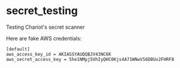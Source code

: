 # secret_testing
Testing Chariot's secret scanner

Here are fake AWS credentials:
```
[default]
aws_access_key_id = AKIASSYAUQQBJV43NC6K
aws_secret_access_key = 5he1NMpj5UhIyQHC0Kjs4A71WNwV56DBUx2FHRF8
```
